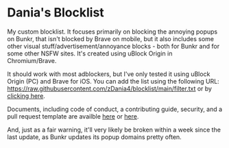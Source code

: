 # Dania's Blocklist
My custom blocklist. It focuses primarily on blocking the annoying popups on Bunkr, that isn't blocked by Brave on mobile, but it also includes some other visual stuff/advertisement/annoyance blocks - both for Bunkr and for some other NSFW sites. It's created using uBlock Origin in Chromium/Brave.

It should work with most adblockers, but I've only tested it using uBlock Origin (PC) and Brave for iOS. You can add the list using the following URL:
https://raw.githubusercontent.com/zDania4/blocklist/main/filter.txt or by [clicking here](https://raw.githubusercontent.com/zDania4/blocklist/main/filter.txt).

Documents, including code of conduct, a contributing guide, security, and a pull request template are availble [here](https://github.com/zDania4/blocklist/tree/main/docs) or [here](https://zdania4.github.io/blocklist/docs/).
 
And, just as a fair warning, it'll very likely be broken within a week since the last update, as Bunkr updates its popup domains pretty often.

